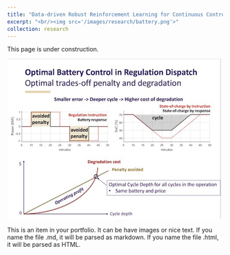 ```yaml
---
title: "Data-driven Robust Reinforcement Learning for Continuous Control"
excerpt: "<br/><img src='/images/research/battery.png'>"
collection: research
---
```

This page is under construction.

<img src='/images/research/optimal_battery.png'>

This is an item in your portfolio. It can be have images or nice text. If you name the file .md, it will be parsed as markdown. If you name the file .html, it will be parsed as HTML. 
